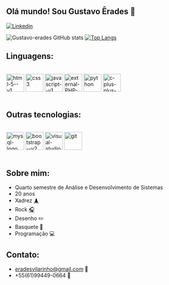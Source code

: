 ##  Olá mundo! Sou Gustavo Êrades 👋 
[![Linkedin](https://img.shields.io/badge/LinkedIn-0077B5?style=for-the-badge&logo=linkedin&logoColor=white)](https://www.linkedin.com/in/gustavo-%C3%AArades-vilarinho-silva-22a357231/)

![Gustavo-erades GitHub stats](https://github-readme-stats.vercel.app/api?username=gustavo-erades&show_icons=true&theme=dark)
[![Top Langs](https://github-readme-stats.vercel.app/api/top-langs/?username=gustavo-erades&layout=compact&show_icons=true&theme=dark)](https://github.com/gustavo-erades/github-readme-stats)

## Linguagens:
<div display:inline_block><br/>
    <img width="48" height="48" src="https://img.icons8.com/color/48/html-5--v1.png" alt="html-5--v1"/>
    <img width="48" height="48" src="https://img.icons8.com/color/48/css3.png" alt="css3"/>
    <img width="48" height="48" src="https://img.icons8.com/color/48/javascript--v1.png" alt="javascript--v1"/>
    <img width="48" height="48" src="https://img.icons8.com/external-others-inmotus-design/67/external-PHP-applications-and-programs-others-inmotus-design.png" alt="external-PHP-applications-and-programs-others-inmotus-design"/>
    <img width="48" height="48" src="https://img.icons8.com/fluency/48/python.png" alt="python"/>
    <img width="48" height="48" src="https://img.icons8.com/fluency/48/c-plus-plus-logo.png" alt="c-plus-plus-logo"/>
</div><br/>

## Outras tecnologias:
<div display:inline_block><br/>
    <img width="48" height="48" src="https://img.icons8.com/color/48/mysql-logo.png" alt="mysql-logo"/>
    <img width="48" height="48" src="https://img.icons8.com/color/48/bootstrap--v2.png" alt="bootstrap--v2"/>
    <img width="48" height="48" src="https://img.icons8.com/fluency/48/visual-studio-code-2019.png" alt="visual-studio-code-2019"/>
    <img width="48" height="48" src="https://img.icons8.com/color/48/git.png" alt="git"/>
</div><br/>

## Sobre mim:
- Quarto semestre de Análise e Desenvolvimento de Sistemas<br/>
- 20 anos<br/>
- Xadrez [♟️](https://lichess.org/@/VemTranquilovisk)<br/>
- Rock [🎧](https://open.spotify.com/playlist/6eO31rfQ0aIGyGVUB1H7eK)<br/>
- Desenho ✏️<br/>
- Basquete 🏀<br/>
- Programação 💻<br/>

## Contato:<br/>
- eradesvilarinho@gmail.com 📧<br/>
- +55(61)99449-0664 📱<br/>

